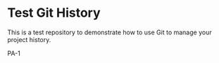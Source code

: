 # Test Git History

This is a test repository to demonstrate how to use Git to manage your project history.

PA-1
